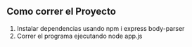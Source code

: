 Como correr el Proyecto
----------------------

1. Instalar dependencias usando
    npm i express body-parser
2. Correr el programa ejecutando
    node app.js
